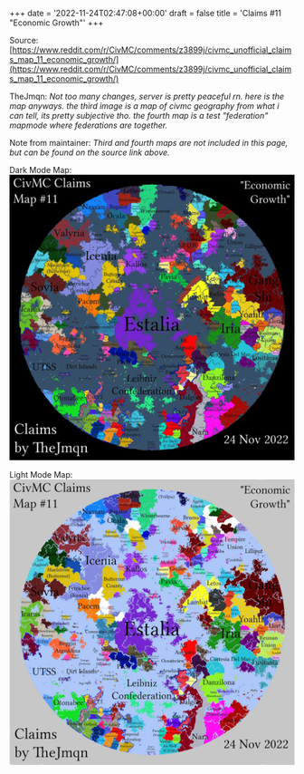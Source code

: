 +++
date = '2022-11-24T02:47:08+00:00'
draft = false
title = 'Claims #11 "Economic Growth"'
+++

Source: [https://www.reddit.com/r/CivMC/comments/z3899j/civmc_unofficial_claims_map_11_economic_growth/](https://www.reddit.com/r/CivMC/comments/z3899j/civmc_unofficial_claims_map_11_economic_growth/)

TheJmqn: *Not too many changes, server is pretty peaceful rn. here is the map anyways. the third image is a map of civmc geography from what i can tell, its pretty subjective tho. the fourth map is a test "federation" mapmode where federations are together.*

Note from maintainer: *Third and fourth maps are not included in this page, but can be found on the source link above.*

Dark Mode Map:
[![Claims #11](https://raw.githubusercontent.com/CivMC-Map-Archive/civmc-map-archive.github.io/refs/heads/main/public/images/CivMC-Claims-11.webp)](https://raw.githubusercontent.com/CivMC-Map-Archive/civmc-map-archive.github.io/refs/heads/main/public/images/CivMC-Claims-11.webp)

Light Mode Map:
[![Claims #11 Light](https://raw.githubusercontent.com/CivMC-Map-Archive/civmc-map-archive.github.io/refs/heads/main/public/images/CivMC-Claims-11-Light.webp)](https://raw.githubusercontent.com/CivMC-Map-Archive/civmc-map-archive.github.io/refs/heads/main/public/images/CivMC-Claims-11-Light.webp)
